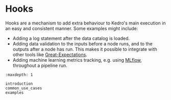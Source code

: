# Hooks

Hooks are a mechanism to add extra behaviour to Kedro's main execution in an easy and consistent manner. Some examples might include:

* Adding a log statement after the data catalog is loaded.
* Adding data validation to the inputs before a node runs, and to the outputs after a node has run. This makes it possible to integrate with other tools like [Great-Expectations](https://docs.greatexpectations.io/en/latest/).
* Adding machine learning metrics tracking, e.g. using [MLflow](https://mlflow.org/), throughout a pipeline run.

```{toctree}
:maxdepth: 1

introduction
common_use_cases
examples
```
